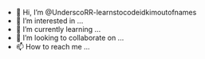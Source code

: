 - 👋 Hi, I’m @UnderscoRR-learnstocodeidkimoutofnames
- 👀 I’m interested in ...
- 🌱 I’m currently learning ...
- 💞️ I’m looking to collaborate on ...
- 📫 How to reach me ...

<!---
UnderscoRR-learnstocodeidkimoutofnames/UnderscoRR-learnstocodeidkimoutofnames is a ✨ special ✨ repository because its `README.md` (this file) appears on your GitHub profile.
You can click the Preview link to take a look at your changes.
--->
